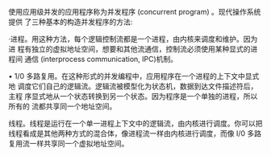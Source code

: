 使用应用级并发的应用程序称为并发程序 (concurrent program) 。现代操作系统提供 了三种基本的构造并发程序的方法:

·进程。用这种方法，每个逻辑控制流都是一个进程，由内核来调度和维护。因为进 程有独立的虚拟地址空间，想要和其他流通信，控制流必须使用某种显式的进程间 通信 (interprocess communication, IPC)机制。

• 1/0 多路复用。在这种形式的并发编程中，应用程序在一个进程的上下文中显式地 调度它们自己的逻辑流。逻辑流被模型化为状态机，数据到达文件描述符后，主程 序显式地从一个状态转换到另一个状态。因为程序是一个单独的进程，所以所有的 流都共享同一个地址空间。

线程。线程是运行在一个单一进程上下文中的逻辑流，由内核进行调度。你可以把 线程看成是其他两种方式的混合体，像进程流一样由内核进行调度，而像 I/0 多路 复用流一样共享同一个虚拟地址空间。